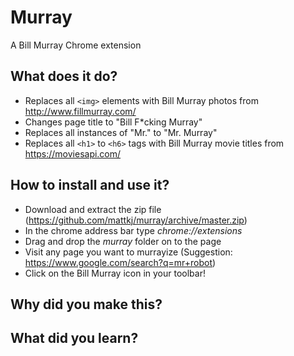 # Murray
A Bill Murray Chrome extension

## What does it do?
- Replaces all ```<img>``` elements with Bill Murray photos from http://www.fillmurray.com/
- Changes page title to "Bill F\*cking Murray"
- Replaces all instances of "Mr." to "Mr. Murray"
- Replaces all ```<h1>``` to ```<h6>``` tags with Bill Murray movie titles from https://moviesapi.com/


## How to install and use it?

- Download and extract the zip file (https://github.com/mattkj/murray/archive/master.zip)
- In the chrome address bar type *chrome://extensions*
- Drag and drop the *murray* folder on to the page
- Visit any page you want to murrayize (Suggestion: https://www.google.com/search?q=mr+robot)
- Click on the Bill Murray icon in your toolbar!

## Why did you make this?

## What did you learn?
